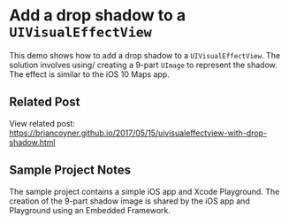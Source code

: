 # Add a drop shadow to a `UIVisualEffectView`

This demo shows how to add a drop shadow to a `UIVisualEffectView`. The solution involves using/ creating a 9-part `UImage` to represent the shadow. The effect is similar to the iOS 10 Maps app. 

## Related Post

View related post: https://briancoyner.github.io/2017/05/15/uivisualeffectview-with-drop-shadow.html

## Sample Project Notes

The sample project contains a simple iOS app and Xcode Playground. The creation of the 9-part shadow image is shared by the iOS app and Playground using an Embedded Framework. 
